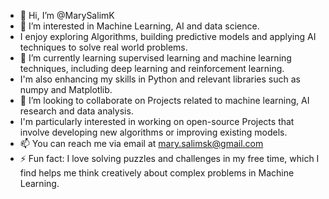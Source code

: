 - 👋 Hi, I’m @MarySalimK
- 👀 I’m interested in Machine Learning, AI and data science.
- I enjoy exploring Algorithms, building predictive models and applying AI techniques to solve real world problems.
- 🌱 I’m currently learning supervised learning and machine learning techniques, including deep learning and reinforcement learning.
- I'm also enhancing my skills in Python and relevant libraries such as numpy and Matplotlib.
- 💞️ I’m looking to collaborate on Projects related to machine learning, AI research and data analysis.
- I'm particularly interested in working on open-source Projects that involve developing new algorithms or improving existing models. 
- 📫 You can reach me via email at mary.salimsk@gmail.com 
- ⚡ Fun fact: I love solving puzzles and challenges in my free time, which I find helps me think creatively about complex problems in Machine Learning.

<!---
MarySalimK/MarySalimK is a ✨ special ✨ repository because its `README.md` (this file) appears on your GitHub profile.
You can click the Preview link to take a look at your changes.
--->
